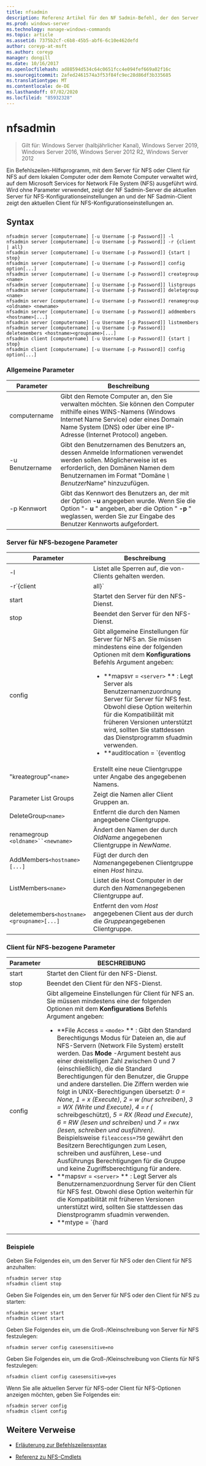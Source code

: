```yaml
---
title: nfsadmin
description: Referenz Artikel für den NF Sadmin-Befehl, der den Server für NFS und den Client für NFS verwaltet.
ms.prod: windows-server
ms.technology: manage-windows-commands
ms.topic: article
ms.assetid: 7375b2cf-c6b8-45b5-abf6-6c10e462defd
author: coreyp-at-msft
ms.author: coreyp
manager: dongill
ms.date: 10/16/2017
ms.openlocfilehash: ad88594d534c64c0651fcc4e094fef669a02f16c
ms.sourcegitcommit: 2afed2461574a3f53f84fc9ec28d86df3b335685
ms.translationtype: MT
ms.contentlocale: de-DE
ms.lasthandoff: 07/02/2020
ms.locfileid: "85932328"
---
```

# <a name="nfsadmin"></a>nfsadmin

> Gilt für: Windows Server (halbjährlicher Kanal), Windows Server 2019, Windows Server 2016, Windows Server 2012 R2, Windows Server 2012

Ein Befehlszeilen-Hilfsprogramm, mit dem Server für NFS oder Client für NFS auf dem lokalen Computer oder dem Remote Computer verwaltet wird, auf dem Microsoft Services for Network File System (NFS) ausgeführt wird. Wird ohne Parameter verwendet, zeigt der NF Sadmin-Server die aktuellen Server für NFS-Konfigurationseinstellungen an und der NF Sadmin-Client zeigt den aktuellen Client für NFS-Konfigurationseinstellungen an.

## <a name="syntax"></a>Syntax

```
nfsadmin server [computername] [-u Username [-p Password]] -l
nfsadmin server [computername] [-u Username [-p Password]] -r {client | all}
nfsadmin server [computername] [-u Username [-p Password]] {start | stop}
nfsadmin server [computername] [-u Username [-p Password]] config option[...]
nfsadmin server [computername] [-u Username [-p Password]] creategroup <name>
nfsadmin server [computername] [-u Username [-p Password]] listgroups
nfsadmin server [computername] [-u Username [-p Password]] deletegroup <name>
nfsadmin server [computername] [-u Username [-p Password]] renamegroup <oldname> <newname>
nfsadmin server [computername] [-u Username [-p Password]] addmembers <hostname>[...]
nfsadmin server [computername] [-u Username [-p Password]] listmembers
nfsadmin server [computername] [-u Username [-p Password]] deletemembers <hostname><groupname>[...]
nfsadmin client [computername] [-u Username [-p Password]] {start | stop}
nfsadmin client [computername] [-u Username [-p Password]] config option[...]
```

### <a name="general-parameters"></a>Allgemeine Parameter

| Parameter | Beschreibung |
| --------- | ----------- |
| computername | Gibt den Remote Computer an, den Sie verwalten möchten. Sie können den Computer mithilfe eines WINS-Namens (Windows Internet Name Service) oder eines Domain Name System (DNS) oder über eine IP-Adresse (Internet Protocol) angeben. |
| -u Benutzername | Gibt den Benutzernamen des Benutzers an, dessen Anmelde Informationen verwendet werden sollen. Möglicherweise ist es erforderlich, den Domänen Namen dem Benutzernamen im Format "Domäne *\ Benutzer*Name" hinzuzufügen. |
| -p Kennwort | Gibt das Kennwort des Benutzers an, der mit der Option **-u** angegeben wurde. Wenn Sie die Option "- **u** " angeben, aber die Option " **-p** " weglassen, werden Sie zur Eingabe des Benutzer Kennworts aufgefordert. |

### <a name="server-for-nfs-related-parameters"></a>Server für NFS-bezogene Parameter

| Parameter | Beschreibung |
| --------- | ----------- |
| -l | Listet alle Sperren auf, die von-Clients gehalten werden. |
| -r`{client|all}` | Gibt die Sperren frei, die von einem Client oder, sofern angegeben, von allen Clients aufbewahrt werden. |
| start | Startet den Server für den NFS-Dienst. |
| stop | Beendet den Server für den NFS-Dienst. |
| config | Gibt allgemeine Einstellungen für Server für NFS an. Sie müssen mindestens eine der folgenden Optionen mit dem **Konfigurations** Befehls Argument angeben:<ul><li>**mapsvr = `<server>` ** : Legt Server als Benutzernamenzuordnung Server für Server für NFS fest. Obwohl diese Option weiterhin für die Kompatibilität mit früheren Versionen unterstützt wird, sollten Sie stattdessen das Dienstprogramm sfuadmin verwenden.</li><li>**auditlocation = `{eventlog|file|both|none}` ** : Gibt an, ob Ereignisse überwacht werden und wo die Ereignisse aufgezeichnet werden. Eines der folgenden Argumente ist erforderlich:<ul><li>**EventLog** : Hiermit wird angegeben, dass überwachte Ereignisse nur im Ereignisanzeige Anwendungsprotokoll aufgezeichnet werden.</li><li>**File** : gibt an, dass überwachte Ereignisse nur in der durch angegebenen Datei aufgezeichnet werden `config fname` .</li><li>**beide** : Hiermit wird angegeben, dass überwachte Ereignisse sowohl im Anwendungsprotokoll Ereignisanzeige als auch in der durch angegebenen Datei aufgezeichnet werden `config fname` .</li><li>**keine** : gibt an, dass Ereignisse nicht überwacht werden.</li></ul><li>**Name = `<file>` ** : Legt die Datei fest, die von der Datei als Überwachungs Datei angegeben wird. Der Standardwert ist **%sfudir%\Log \\ NF-VR. log**.</li><li>**f size = `<size>` ** : Legt die Größe als maximale Größe der Überwachungs Datei in Megabyte fest. Die maximale Standardgröße beträgt **7 MB**.</li><li>**`audit=[+|-]mount [+|-]read [+|-]write [+|-]create [+|-]delete [+|-]locking [+|-]all`**: Gibt die zu protokollierenden Ereignisse an. Um mit der Protokollierung eines Ereignisses zu beginnen, geben Sie ein Pluszeichen ( **+** ) vor dem Ereignis Namen ein. um die Protokollierung eines Ereignisses zu beenden, geben Sie **-** vor dem Ereignis Namen ein Minuszeichen () ein. Wenn das Vorzeichen weggelassen wird, **+** wird das Vorzeichen angenommen. Verwenden Sie nicht **all** mit einem anderen Ereignis Namen.</li><li>**Sperr Zeitraum = `<seconds>` ** : Gibt die Anzahl der Sekunden an, die der Server für NFS wartet, um Sperren freizugeben, nachdem eine Verbindung mit dem Server für NFS unterbrochen und dann wieder hergestellt wurde oder nachdem der Server für NFS-Dienst neu gestartet wurde.</li><li>**portmapprotocol = `{TCP|UDP|TCP+UDP}` ** : Gibt an, welche Transportprotokolle von portmap unterstützt werden. Die Standardeinstellung ist **TCP + UDP**.</li><li>**mountprotocol = `{TCP|UDP|TCP+UDP}` ** : Gibt an, welche Transportprotokolle von unterstützt werden. Die Standardeinstellung ist **TCP + UDP**.</li><li>**NF-Protokoll-Col `{TCP|UDP|TCP+UDP}` =** : Gibt an, welche Transportprotokolle von Network File System (NFS) unterstützt werden. Die Standardeinstellung ist **TCP + UDP** .</li><li>**nlmprotocol = `{TCP|UDP|TCP+UDP}` ** : Gibt an, welche Transportprotokolle der Netzwerk Sperr Manager (NLM) unterstützt. Die Standardeinstellung ist **TCP + UDP**.</li><li>**nsmprotocol = `{TCP|UDP|TCP+UDP}` ** : Gibt an, welche Transportprotokolle der Netzwerk Status-Manager (NSM) unterstützt. Die Standardeinstellung ist **TCP + UDP**.</li><li>**enableV3 = `{yes|no}` ** : Hiermit wird angegeben, ob NFS Version 3-Protokolle unterstützt werden. Die Standardeinstellung ist **Ja**.</li><li>**erneuter verlänglich `{yes|no}` =** : Hiermit wird angegeben, ob Clientverbindungen nach dem durch config erneuerauthinterval angegebenen Zeitraum erneut authentifiziert werden müssen. Die Standardeinstellung ist " **Nein**".</li><li>**erneuungsinterintervall = `<seconds>` ** : Gibt die Anzahl der Sekunden an, die ververgehen, bevor ein Client erneut authentifiziert werden muss, wenn `config renewauth` auf **Ja**festgelegt ist. Der Standardwert ist **600 Sekunden**.</li><li>**dircache = `<size>` ** : Gibt die Größe des Verzeichnis Caches in Kilobyte an. Die als Größe angegebene Zahl muss ein Vielfaches von 4 zwischen 4 und 128 sein. Die Standardgröße des Verzeichnis Caches beträgt **128 KB**.</li><li>**translationfile = `<file>` ** : Gibt eine Datei mit Mapping-Informationen zum Ersetzen von Zeichen in den Namen von Dateien an, wenn diese aus Windows-basierten in UNIX-basierten Dateisystemen verschoben werden. Wenn File nicht angegeben wird, ist die Übersetzung von Dateinamen Zeichen deaktiviert. Wenn der Wert von " **translationfile** " geändert wird, müssen Sie den Server neu starten, damit die Änderung wirksam wird.</li><li>**dotfileshidden = `{yes|no}` ** : Hiermit wird angegeben, ob Dateien mit Namen, die mit einem Zeitraum (.) beginnen, im Windows-Dateisystem als ausgeblendet markiert und folglich von NFS-Clients ausgeblendet werden. Die Standardeinstellung ist " **Nein**".</li><li>**casesensitivelookups = `{yes|no}` ** : Hiermit wird angegeben, ob bei Verzeichnis Suchvorgängen die Groß-/Kleinschreibung beachtet wird (eine exakte Übereinstimmung des Zeichen Falls<p>Sie müssen auch die Unterscheidung nach Groß-/Kleinschreibung von Windows-Kernel deaktivieren, damit Dateinamen unterstützt werden. Um die Unterscheidung nach Groß-/Kleinschreibung zu unterstützen, ändern Sie den **DWORD** -Wert des Registrierungsschlüssels `HKLM\SYSTEM\CurrentControlSet\Control\Session Manager\kernel` in **0**.</li><li>**ntsscase = `{lower|upper|preserve}` ** : Gibt an, ob die Groß-/Kleinschreibung von Zeichen in den Namen von Dateien im NTFS-Dateisystem in Kleinbuchstaben, Großbuchstaben oder in der im Verzeichnis gespeicherten Form zurückgegeben wird. Die Standardeinstellung ist " **Preserve**". Diese Einstellung kann nicht geändert werden, wenn **casesensitivelookups** auf **Yes**festgelegt ist.</li></ul> |
| "kreategroup"`<name>` | Erstellt eine neue Clientgruppe unter Angabe des angegebenen Namens. |
| Parameter List Groups | Zeigt die Namen aller Client Gruppen an. |
| DeleteGroup`<name>` | Entfernt die durch den Namen angegebene Clientgruppe. |
| renamegroup `<oldname>``<newname>` | Ändert den Namen der durch *OldName* angegebenen Clientgruppe in *NewName*. |
| AddMembers`<hostname>[...]` | Fügt der durch den *Namen*angegebenen Clientgruppe einen *Host* hinzu. |
| ListMembers`<name>` | Listet die Host Computer in der durch den *Namen*angegebenen Clientgruppe auf. |
| deletemembers`<hostname><groupname>[...]` | Entfernt den vom *Host* angegebenen Client aus der durch die *Gruppe*angegebenen Clientgruppe. |

### <a name="client-for-nfs-related-parameters"></a>Client für NFS-bezogene Parameter

| Parameter | BESCHREIBUNG |
| --------- | ----------- |
| start | Startet den Client für den NFS-Dienst. |
| stop | Beendet den Client für den NFS-Dienst. |
| config | Gibt allgemeine Einstellungen für Client für NFS an. Sie müssen mindestens eine der folgenden Optionen mit dem **Konfigurations** Befehls Argument angeben:<ul><li>**File Access = `<mode>` ** : Gibt den Standard Berechtigungs Modus für Dateien an, die auf NFS-Servern (Network File System) erstellt werden. Das **Mode** -Argument besteht aus einer dreistelligen Zahl zwischen 0 und 7 (einschließlich), die die Standard Berechtigungen für den Benutzer, die Gruppe und andere darstellen. Die Ziffern werden wie folgt in UNIX-Berechtigungen übersetzt: *0 = None*, *1 = x (Execute)*, *2 = w (nur schreiben)*, *3 = WX (Write und Execute)*, *4 = r (* schreibgeschützt), *5 = RX (Read und Execute)*, *6 = RW (lesen und schreiben)* und *7 = rwx (lesen, schreiben und ausführen)*. Beispielsweise `fileaccess=750` gewährt den Besitzern Berechtigungen zum Lesen, schreiben und ausführen, Lese-und Ausführungs Berechtigungen für die Gruppe und keine Zugriffsberechtigung für andere.</li><li>**mapsvr = `<server>` ** : Legt Server als Benutzernamenzuordnung Server für den Client für NFS fest. Obwohl diese Option weiterhin für die Kompatibilität mit früheren Versionen unterstützt wird, sollten Sie stattdessen das Dienstprogramm sfuadmin verwenden.</li><li>**mtype = `{hard|soft}` ** : Gibt den Standard Einstellungstyp an. Bei einer festen Bereitstellung wird der Client für NFS so lange wiederholt, bis er erfolgreich ausgeführt wird. Für eine weiche Bereitstellung gibt Client für NFS einen Fehler an die aufrufende Anwendung zurück, nachdem der Aufruf so oft wie durch die Wiederholungs Option angegeben wurde.</li><li>**Retry = `<number>` ** : Hiermit wird angegeben, wie oft versucht werden soll, eine Verbindung für eine weiche Feststellung herzustellen. Dieser Wert muss zwischen 1 und 10 (einschließlich) liegen. Der Standardwert lautet **1**.</li><li>**Timeout = `<seconds>` ** : Gibt die Anzahl der Sekunden an, die auf eine Verbindung gewartet werden soll (Remote Prozedur Aufrufe). Dieser Wert muss *0,8*, *0,9*oder eine ganze Zahl zwischen *1 und 60*einschließlich sein. Der Standardwert ist **0,8**.</li><li>**Protokoll = `{TCP|UDP|TCP+UDP}` ** : Gibt an, welche Transportprotokolle vom Client unterstützt werden. Die Standardeinstellung ist **TCP + UDP**.</li><li>**rsize = `<size>` ** : Gibt die Größe des Lese Puffers in Kilobyte an. Dieser Wert kann *0,5, 1, 2, 4, 8, 16* oder *32*sein. Der Standardwert ist **32**.</li><li>**wsize = `<size>` ** : Gibt die Größe des Schreib Puffers in Kilobyte an. Dieser Wert kann *0,5, 1, 2, 4, 8, 16* oder *32*sein. Der Standardwert ist **32**.</li><li>**perf = default** : stellt die folgenden Leistungseinstellungen in den Standardwerten *mtype*, *Wiederholen Sie*, *Timeout*, *rsize*oder *wsize*wieder her. |

### <a name="examples"></a>Beispiele

Geben Sie Folgendes ein, um den Server für NFS oder den Client für NFS anzuhalten:

```
nfsadmin server stop
nfsadmin client stop
```

Geben Sie Folgendes ein, um den Server für NFS oder den Client für NFS zu starten:

```
nfsadmin server start
nfsadmin client start
```

Geben Sie Folgendes ein, um die Groß-/Kleinschreibung von Server für NFS festzulegen:

```
nfsadmin server config casesensitive=no
```

Geben Sie Folgendes ein, um die Groß-/Kleinschreibung von Clients für NFS festzulegen:

```
nfsadmin client config casesensitive=yes
```

Wenn Sie alle aktuellen Server für NFS-oder Client für NFS-Optionen anzeigen möchten, geben Sie Folgendes ein:

```
nfsadmin server config
nfsadmin client config
```

## <a name="additional-references"></a>Weitere Verweise

- [Erläuterung zur Befehlszeilensyntax](command-line-syntax-key.md)

- [Referenz zu NFS-Cmdlets](https://docs.microsoft.com/powershell/module/nfs)
